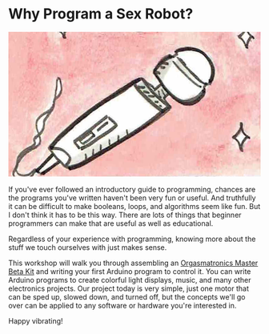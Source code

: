 # Why Program a Sex Robot?
<img src="hi.png">

If you've ever followed an introductory guide to programming, chances are the programs you've written haven't been very fun or useful. And truthfully it can be difficult to make booleans, loops, and algorithms seem like fun. But I don't think it has to be this way. There are lots of things that beginner programmers can make that are useful as well as educational.

Regardless of your experience with programming, knowing more about the stuff we touch ourselves with just makes sense. 

This workshop will walk you through assembling an <a href="http://www.orgasmatronics.com/products/master-beta-kit">Orgasmatronics Master Beta Kit</a> and writing your first Arduino program to control it. You can write Arduino programs to create colorful light displays, music, and many other electronics projects. Our project today is very simple, just one motor that can be sped up, slowed down, and turned off, but the concepts we'll go over can be applied to any software or hardware you're interested in.

Happy vibrating!